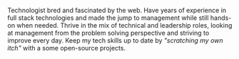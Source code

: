 Technologist bred and fascinated by the web. Have years of experience in full stack technologies and made the jump to management while still hands-on when needed. Thrive in the mix of technical and leadership roles, looking at management from the problem solving perspective and striving to improve every day. Keep my tech skills up to date by *"scratching my own itch"* with a some open-source projects.
